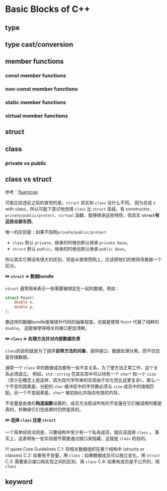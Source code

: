 # Basic Blocks of C++





## type

## type cast/conversion

## member functions

### const member functions

### non-const member functions

### static member functions

### virtual member functions

## struct

## class

### private vs public

## class vs struct

参考：[fluentcpp](https://www.fluentcpp.com/2017/06/13/the-real-difference-between-struct-class/)

可能比较违反之前的直觉的是，`struct` 其实和 `class` 没什么不同。
因为总说 c with class，所以可能下意识地觉得 `class` 比 `struct` 高级，有 constructor、`private/public/protect`、`virtual` 函数、能够继承这些特性，但其实 **`struct`有这些全部东西**。

唯一的区别是：如果不指明`private/public/protect`

- `class` 默认 `private`，继承的时候也默认继承 `private Base`。
- `struct` 默认 `public`，继承的时候也默认继承 `public Base`。

所以其实它俩没有很大的区别，但是从使用惯例上，应该把他们的使用场景做一个区分。

**✏️ `struct` => 数据bundle**

`struct` 通常用来表示一些需要被绑定在一起的数据，例如：

```C++
struct Point{
    double x;
    double y;
};
```

像这样的数据bundle能够提升代码的抽象程度，也就是使用 `Point` 代替了纯粹的 `double`。
这能够使得相关的接口更加清晰。

**✏️ `class` => 处理方法并对内部数据负责**

`class`的目的就是为了提供**自带方法的对象**，提供接口、数据处理分离，而不仅仅是存储数据。

通常一个 `class` 中的数据成员都有一些不变关系，为了使方法正常工作，这个关系必须成立。
例如，`std::string` 在其实现中可以持有一个 `char*` 和一个 `size`（至少在概念上是这样，因为现代字符串的实现由于优化而比这更复杂）。那么一个不变的因素是，分配的 `char` 缓冲区中的字符数必须与 `size` 成员中的值相匹配。另一个不变因素是，`char*` 被初始化并指向有效的内存。

不变量是由类的**构造函数**设置的，成员方法假设所有的不变量在它们被调用时都是真的，并确保它们在结束时仍然是真的。

**✏️ 选择 `class` 还是 `struct`**

一个简单经验法则是，只要结构中至少有一个私有成员，就应该选择 `class` 。
事实上，这表明有一些实现细节需要通过接口来隐藏，这就是 `class` 的目的。

!!! quote Core Guidelines
    C.1: 将相关数据组织在某个结构中 (structs or classes)
    C.2: 如果有不变量，用 `class`；如果数据成员可以独立变化，用 `struct`
    C.3: 需要表示接口和实现之间的区别，用 `class`
    C.8: 如果有成员是不公开的，用 `class`


## keyword